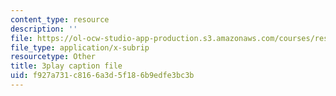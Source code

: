 ```yaml
---
content_type: resource
description: ''
file: https://ol-ocw-studio-app-production.s3.amazonaws.com/courses/res-6-007-signals-and-systems-spring-2011/f927a731c8166a3d5f186b9edfe3bc3b_P3eLer1edx8.srt
file_type: application/x-subrip
resourcetype: Other
title: 3play caption file
uid: f927a731-c816-6a3d-5f18-6b9edfe3bc3b
---
```

